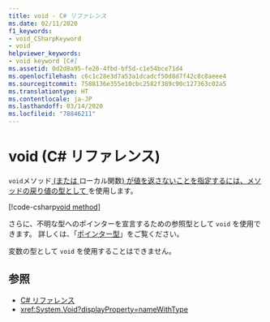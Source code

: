 ```yaml
---
title: void - C# リファレンス
ms.date: 02/11/2020
f1_keywords:
- void_CSharpKeyword
- void
helpviewer_keywords:
- void keyword [C#]
ms.assetid: 0d2d8a95-fe20-4fbd-bf5d-c1e54bce71d4
ms.openlocfilehash: c6c1c28e3d7a53a1dcadcf50d8d7f42c8c8aeee4
ms.sourcegitcommit: 7588136e355e10cbc2582f389c90c127363c02a5
ms.translationtype: HT
ms.contentlocale: ja-JP
ms.lasthandoff: 03/14/2020
ms.locfileid: "78846211"
---
```

# <a name="void-c-reference"></a>void (C# リファレンス)

`void`メソッド[ (または ](../../programming-guide/classes-and-structs/methods.md)ローカル関数[) が値を返さないことを指定するには、メソッドの戻り値の型として ](../../programming-guide/classes-and-structs/local-functions.md) を使用します。

[!code-csharp[void method](snippets/VoidType.cs#VoidExample)]

さらに、不明な型へのポインターを宣言するための参照型として `void` を使用できます。 詳しくは、「[ポインター型](../../programming-guide/unsafe-code-pointers/pointer-types.md)」をご覧ください。

変数の型として `void` を使用することはできません。

## <a name="see-also"></a>参照

- [C# リファレンス](../index.md)
- <xref:System.Void?displayProperty=nameWithType>
